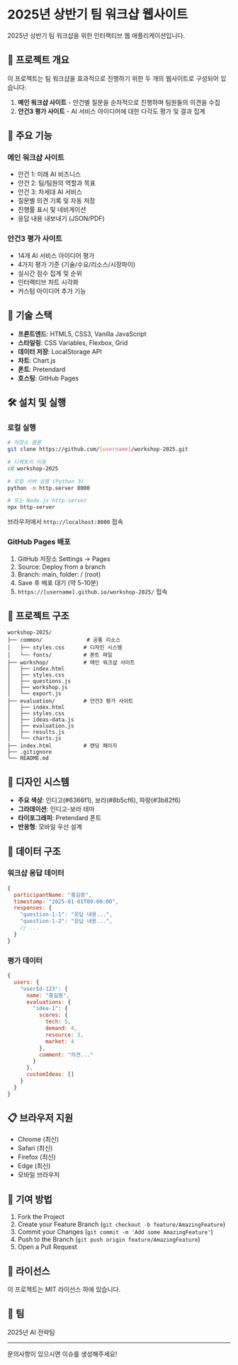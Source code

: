 # 2025년 상반기 팀 워크샵 웹사이트

2025년 상반기 팀 워크샵을 위한 인터랙티브 웹 애플리케이션입니다.

## 🎯 프로젝트 개요

이 프로젝트는 팀 워크샵을 효과적으로 진행하기 위한 두 개의 웹사이트로 구성되어 있습니다:

1. **메인 워크샵 사이트** - 안건별 질문을 순차적으로 진행하며 팀원들의 의견을 수집
2. **안건3 평가 사이트** - AI 서비스 아이디어에 대한 다각도 평가 및 결과 집계

## 🚀 주요 기능

### 메인 워크샵 사이트
- 안건 1: 미래 AI 비즈니스
- 안건 2: 팀/팀원의 역할과 목표
- 안건 3: 차세대 AI 서비스
- 질문별 의견 기록 및 자동 저장
- 진행률 표시 및 네비게이션
- 응답 내용 내보내기 (JSON/PDF)

### 안건3 평가 사이트
- 14개 AI 서비스 아이디어 평가
- 4가지 평가 기준 (기술/수요/리소스/시장파이)
- 실시간 점수 집계 및 순위
- 인터랙티브 차트 시각화
- 커스텀 아이디어 추가 기능

## 📱 기술 스택

- **프론트엔드**: HTML5, CSS3, Vanilla JavaScript
- **스타일링**: CSS Variables, Flexbox, Grid
- **데이터 저장**: LocalStorage API
- **차트**: Chart.js
- **폰트**: Pretendard
- **호스팅**: GitHub Pages

## 🛠️ 설치 및 실행

### 로컬 실행
```bash
# 저장소 클론
git clone https://github.com/[username]/workshop-2025.git

# 디렉토리 이동
cd workshop-2025

# 로컬 서버 실행 (Python 3)
python -m http.server 8000

# 또는 Node.js http-server
npx http-server
```

브라우저에서 `http://localhost:8000` 접속

### GitHub Pages 배포
1. GitHub 저장소 Settings → Pages
2. Source: Deploy from a branch
3. Branch: main, folder: / (root)
4. Save 후 배포 대기 (약 5-10분)
5. `https://[username].github.io/workshop-2025/` 접속

## 📂 프로젝트 구조

```
workshop-2025/
├── common/              # 공통 리소스
│   ├── styles.css      # 디자인 시스템
│   └── fonts/          # 폰트 파일
├── workshop/           # 메인 워크샵 사이트
│   ├── index.html
│   ├── styles.css
│   ├── questions.js
│   ├── workshop.js
│   └── export.js
├── evaluation/         # 안건3 평가 사이트
│   ├── index.html
│   ├── styles.css
│   ├── ideas-data.js
│   ├── evaluation.js
│   ├── results.js
│   └── charts.js
├── index.html          # 랜딩 페이지
├── .gitignore
└── README.md
```

## 🎨 디자인 시스템

- **주요 색상**: 인디고(#6366f1), 보라(#8b5cf6), 파랑(#3b82f6)
- **그라데이션**: 인디고-보라 테마
- **타이포그래피**: Pretendard 폰트
- **반응형**: 모바일 우선 설계

## 💾 데이터 구조

### 워크샵 응답 데이터
```javascript
{
  participantName: "홍길동",
  timestamp: "2025-01-01T09:00:00",
  responses: {
    "question-1-1": "응답 내용...",
    "question-1-2": "응답 내용...",
    // ...
  }
}
```

### 평가 데이터
```javascript
{
  users: {
    "userId-123": {
      name: "홍길동",
      evaluations: {
        "idea-1": {
          scores: {
            tech: 5,
            demand: 4,
            resource: 3,
            market: 4
          },
          comment: "의견..."
        }
      },
      customIdeas: []
    }
  }
}
```

## 📋 브라우저 지원

- Chrome (최신)
- Safari (최신)
- Firefox (최신)
- Edge (최신)
- 모바일 브라우저

## 🤝 기여 방법

1. Fork the Project
2. Create your Feature Branch (`git checkout -b feature/AmazingFeature`)
3. Commit your Changes (`git commit -m 'Add some AmazingFeature'`)
4. Push to the Branch (`git push origin feature/AmazingFeature`)
5. Open a Pull Request

## 📄 라이선스

이 프로젝트는 MIT 라이선스 하에 있습니다.

## 👥 팀

2025년 AI 전략팀

---

문의사항이 있으시면 이슈를 생성해주세요!